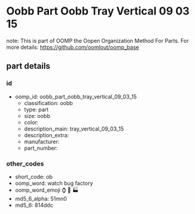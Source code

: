# Oobb Part Oobb Tray Vertical 09 03 15  

note: This is part of OOMP the Oopen Organization Method For Parts. For more details: https://github.com/oomlout/oomp_base

##  part details





### id
* oomp_id: oobb_part_oobb_tray_vertical_09_03_15
  * classification: oobb
  * type: part
  * size: oobb
  * color: 
  * description_main: tray_vertical_09_03_15
  * description_extra: 
  * manufacturer: 
  * part_number: 

### other_codes
* short_code: ob
* oomp_word: watch bug factory
* oomp_word_emoji :watch: :bug: :factory:
* md5_6_alpha: 51mn0
* md5_6: 814ddc
